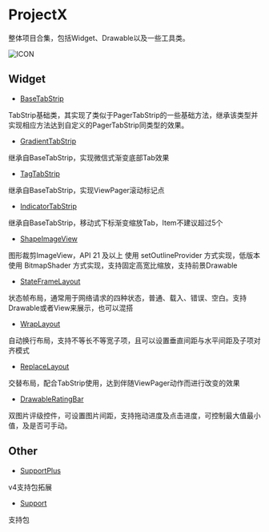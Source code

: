 # ProjectX
  整体项目合集，包括Widget、Drawable以及一些工具类。
  
![ICON](https://github.com/AlexMofer/ProjectX/blob/master/ProjectX.png)
  
## Widget
- [BaseTabStrip](https://github.com/AlexMofer/ProjectX/tree/master/basetabstrip)

TabStrip基础类，其实现了类似于PagerTabStrip的一些基础方法，继承该类型并实现相应方法达到自定义的PagerTabStrip同类型的效果。

- [GradientTabStrip](https://github.com/AlexMofer/ProjectX/tree/master/gradienttabstrip)

继承自BaseTabStrip，实现微信式渐变底部Tab效果

- [TagTabStrip](https://github.com/AlexMofer/ProjectX/tree/master/tagtabstrip)

继承自BaseTabStrip，实现ViewPager滚动标记点

- [IndicatorTabStrip](https://github.com/AlexMofer/ProjectX/tree/master/indicatortabstrip)

继承自BaseTabStrip，移动式下标渐变缩放Tab，Item不建议超过5个

- [ShapeImageView](https://github.com/AlexMofer/ProjectX/tree/master/shapeimageview)

图形裁剪ImageView，API 21 及以上 使用 setOutlineProvider 方式实现，低版本使用 BitmapShader 方式实现，支持固定高宽比缩放，支持前景Drawable

- [StateFrameLayout](https://github.com/AlexMofer/ProjectX/tree/master/stateframelayout)

状态帧布局，通常用于网络请求的四种状态，普通、载入、错误、空白。支持Drawable或者View来展示，也可以混搭

- [WrapLayout](https://github.com/AlexMofer/ProjectX/tree/master/wraplayout)

自动换行布局，支持不等长不等宽子项，且可以设置垂直间距与水平间距及子项对齐模式

- [ReplaceLayout](https://github.com/AlexMofer/ProjectX/tree/master/replacelayout)

交替布局，配合TabStrip使用，达到伴随ViewPager动作而进行改变的效果

- [DrawableRatingBar](https://github.com/AlexMofer/ProjectX/tree/master/drawableratingbar)

双图片评级控件，可设置图片间距，支持拖动进度及点击进度，可控制最大值最小值，及是否可手动。

## Other
- [SupportPlus](https://github.com/AlexMofer/ProjectX/tree/master/supportplus)

v4支持包拓展

- [Support](https://github.com/AlexMofer/ProjectX/tree/master/support)

支持包